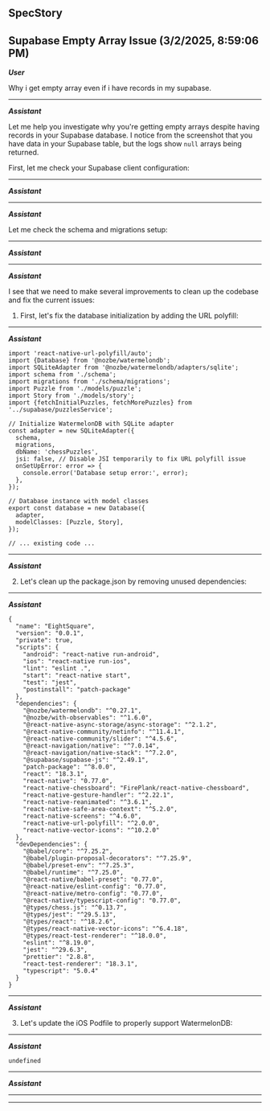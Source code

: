## SpecStory

## Supabase Empty Array Issue (3/2/2025, 8:59:06 PM)

_**User**_

Why i get empty array even if i have records in my supabase.

---

_**Assistant**_

Let me help you investigate why you're getting empty arrays despite having records in your Supabase database. I notice from the screenshot that you have data in your Supabase table, but the logs show `null` arrays being returned.

First, let me check your Supabase client configuration:

---

_**Assistant**_



---

_**Assistant**_



Let me check the schema and migrations setup:

---

_**Assistant**_



---

_**Assistant**_



I see that we need to make several improvements to clean up the codebase and fix the current issues:

1. First, let's fix the database initialization by adding the URL polyfill:

---

_**Assistant**_

```
import 'react-native-url-polyfill/auto';
import {Database} from '@nozbe/watermelondb';
import SQLiteAdapter from '@nozbe/watermelondb/adapters/sqlite';
import schema from './schema';
import migrations from './schema/migrations';
import Puzzle from './models/puzzle';
import Story from './models/story';
import {fetchInitialPuzzles, fetchMorePuzzles} from '../supabase/puzzlesService';

// Initialize WatermelonDB with SQLite adapter
const adapter = new SQLiteAdapter({
  schema,
  migrations,
  dbName: 'chessPuzzles',
  jsi: false, // Disable JSI temporarily to fix URL polyfill issue
  onSetUpError: error => {
    console.error('Database setup error:', error);
  },
});

// Database instance with model classes
export const database = new Database({
  adapter,
  modelClasses: [Puzzle, Story],
});

// ... existing code ...
```

---

_**Assistant**_



2. Let's clean up the package.json by removing unused dependencies:

---

_**Assistant**_

```
{
  "name": "EightSquare",
  "version": "0.0.1",
  "private": true,
  "scripts": {
    "android": "react-native run-android",
    "ios": "react-native run-ios",
    "lint": "eslint .",
    "start": "react-native start",
    "test": "jest",
    "postinstall": "patch-package"
  },
  "dependencies": {
    "@nozbe/watermelondb": "^0.27.1",
    "@nozbe/with-observables": "^1.6.0",
    "@react-native-async-storage/async-storage": "^2.1.2",
    "@react-native-community/netinfo": "^11.4.1",
    "@react-native-community/slider": "^4.5.6",
    "@react-navigation/native": "^7.0.14",
    "@react-navigation/native-stack": "^7.2.0",
    "@supabase/supabase-js": "^2.49.1",
    "patch-package": "^8.0.0",
    "react": "18.3.1",
    "react-native": "0.77.0",
    "react-native-chessboard": "FirePlank/react-native-chessboard",
    "react-native-gesture-handler": "^2.22.1",
    "react-native-reanimated": "^3.6.1",
    "react-native-safe-area-context": "^5.2.0",
    "react-native-screens": "^4.6.0",
    "react-native-url-polyfill": "^2.0.0",
    "react-native-vector-icons": "^10.2.0"
  },
  "devDependencies": {
    "@babel/core": "^7.25.2",
    "@babel/plugin-proposal-decorators": "^7.25.9",
    "@babel/preset-env": "^7.25.3",
    "@babel/runtime": "^7.25.0",
    "@react-native/babel-preset": "0.77.0",
    "@react-native/eslint-config": "0.77.0",
    "@react-native/metro-config": "0.77.0",
    "@react-native/typescript-config": "0.77.0",
    "@types/chess.js": "^0.13.7",
    "@types/jest": "^29.5.13",
    "@types/react": "^18.2.6",
    "@types/react-native-vector-icons": "^6.4.18",
    "@types/react-test-renderer": "^18.0.0",
    "eslint": "^8.19.0",
    "jest": "^29.6.3",
    "prettier": "2.8.8",
    "react-test-renderer": "18.3.1",
    "typescript": "5.0.4"
  }
}
```

---

_**Assistant**_



3. Let's update the iOS Podfile to properly support WatermelonDB:

---

_**Assistant**_

```
undefined
```

---

_**Assistant**_



---



---

